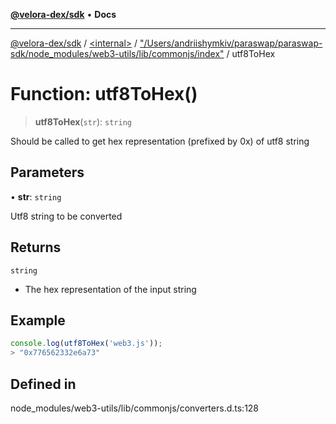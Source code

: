 [**@velora-dex/sdk**](../../../../README.md) • **Docs**

***

[@velora-dex/sdk](../../../../globals.md) / [\<internal\>](../../../README.md) / ["/Users/andriishymkiv/paraswap/paraswap-sdk/node\_modules/web3-utils/lib/commonjs/index"](../README.md) / utf8ToHex

# Function: utf8ToHex()

> **utf8ToHex**(`str`): `string`

Should be called to get hex representation (prefixed by 0x) of utf8 string

## Parameters

• **str**: `string`

Utf8 string to be converted

## Returns

`string`

- The hex representation of the input string

## Example

```ts
console.log(utf8ToHex('web3.js'));
> "0x776562332e6a73"
```

## Defined in

node\_modules/web3-utils/lib/commonjs/converters.d.ts:128
